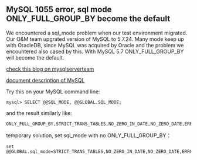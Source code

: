 ## MySQL 1055 error, sql mode ONLY_FULL_GROUP_BY become the default

We encountered a sql_mode problem when our test environment migrated.
Our O&M team upgrated version of MySQL to 5.7.24. 
Many mode keep up with OracleDB, since MySQL was acquired by Oracle and the problem we encountered also cased by this.
With MySQL 5.7 ONLY_FULL_GROUP_BY will become the default.

[check this blog on mysqlserverteam](http://mysqlserverteam.com/mysql-5-7-only_full_group_by-improved-recognizing-functional-dependencies-enabled-by-default/)

[document description of MySQL](https://dev.mysql.com/doc/refman/5.7/en/group-by-handling.html)

Try this on your MySQL command line:
```
mysql> SELECT @@SQL_MODE, @@GLOBAL.SQL_MODE;
```
and the result similarly like:
```
ONLY_FULL_GROUP_BY,STRICT_TRANS_TABLES,NO_ZERO_IN_DATE,NO_ZERO_DATE,ERROR_FOR_DIVISION_BY_ZERO,NO_AUTO_CREATE_USER,NO_ENGINE_SUBSTITUTION
```
temporary solution, set sql_mode with no ONLY_FULL_GROUP_BY：
```
set @@GLOBAL.sql_mode=STRICT_TRANS_TABLES,NO_ZERO_IN_DATE,NO_ZERO_DATE,ERROR_FOR_DIVISION_BY_ZERO,NO_AUTO_CREATE_USER,NO_ENGINE_SUBSTITUTION;
```


